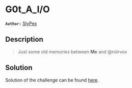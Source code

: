 # G0t_A_I/O

**`Author:`** [SlyPex](https://github.com/SlyPex)

## Description

> Just some old memories between **Me** and @niiirvox







## Solution
Solution of the challenge can be found [here](solution/).

